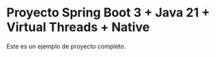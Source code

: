# Proyecto Spring Boot 3 + Java 21 + Virtual Threads + Native

Este es un ejemplo de proyecto completo.